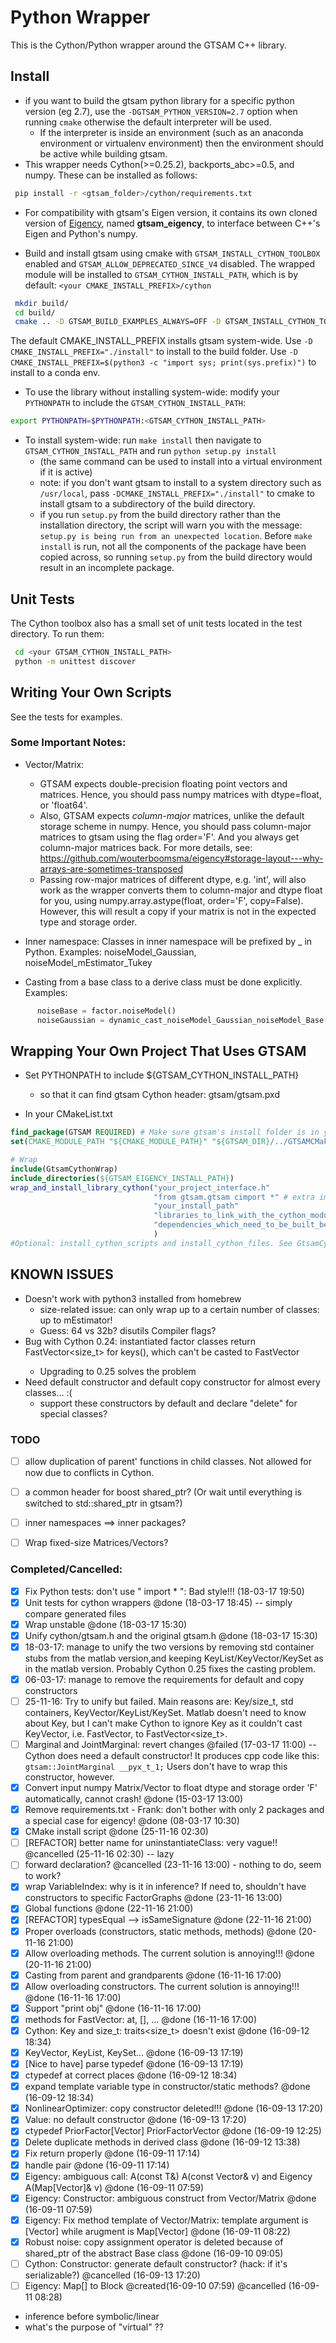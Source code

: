 # Python Wrapper

This is the Cython/Python wrapper around the GTSAM C++ library.

## Install

- if you want to build the gtsam python library for a specific python version (eg 2.7), use the `-DGTSAM_PYTHON_VERSION=2.7` option when running `cmake` otherwise the default interpreter will be used.
    - If the interpreter is inside an environment (such as an anaconda environment or virtualenv environment) then the environment should be active while building gtsam.
- This wrapper needs Cython(>=0.25.2), backports_abc>=0.5, and numpy. These can be installed as follows:

```bash
 pip install -r <gtsam_folder>/cython/requirements.txt
```

- For compatibility with gtsam's Eigen version, it contains its own cloned version of [Eigency](https://github.com/wouterboomsma/eigency.git),
named **gtsam_eigency**, to interface between C++'s Eigen and Python's numpy.

- Build and install gtsam using cmake with `GTSAM_INSTALL_CYTHON_TOOLBOX` enabled and `GTSAM_ALLOW_DEPRECATED_SINCE_V4` disabled.
The wrapped module will be installed to `GTSAM_CYTHON_INSTALL_PATH`, which is
by default: `<your CMAKE_INSTALL_PREFIX>/cython`

```bash
 mkdir build/
 cd build/
 cmake .. -D GTSAM_BUILD_EXAMPLES_ALWAYS=OFF -D GTSAM_INSTALL_CYTHON_TOOLBOX=ON -D GTSAM_ROT3_EXPMAP=ON -D GTSAM_ALLOW_DEPRECATED_SINCE_V4=OFF
```

The default CMAKE_INSTALL_PREFIX installs gtsam system-wide. Use `-D CMAKE_INSTALL_PREFIX="./install"` to install to the build folder. Use `-D CMAKE_INSTALL_PREFIX=$(python3 -c "import sys; print(sys.prefix)")` to install to a conda env.

- To use the library without installing system-wide: modify your `PYTHONPATH` to include the `GTSAM_CYTHON_INSTALL_PATH`:
```bash
export PYTHONPATH=$PYTHONPATH:<GTSAM_CYTHON_INSTALL_PATH>
```
- To install system-wide: run `make install` then navigate to `GTSAM_CYTHON_INSTALL_PATH` and run `python setup.py install`
    - (the same command can be used to install into a virtual environment if it is active)
    - note: if you don't want gtsam to install to a system directory such as `/usr/local`, pass `-DCMAKE_INSTALL_PREFIX="./install"` to cmake to install gtsam to a subdirectory of the build directory.
    - if you run `setup.py` from the build directory rather than the installation directory, the script will warn you with the message: `setup.py is being run from an unexpected location`.
      Before `make install` is run, not all the components of the package have been copied across, so running `setup.py` from the build directory would result in an incomplete package.

## Unit Tests

The Cython toolbox also has a small set of unit tests located in the
test directory. To run them:

```bash
 cd <your GTSAM_CYTHON_INSTALL_PATH>
 python -m unittest discover
```

## Writing Your Own Scripts

See the tests for examples.

### Some Important Notes:

- Vector/Matrix:
  + GTSAM expects double-precision floating point vectors and matrices.
    Hence, you should pass numpy matrices with dtype=float, or 'float64'.
  + Also, GTSAM expects *column-major* matrices, unlike the default storage
    scheme in numpy. Hence, you should pass column-major matrices to gtsam using
    the flag order='F'. And you always get column-major matrices back.
    For more details, see: https://github.com/wouterboomsma/eigency#storage-layout---why-arrays-are-sometimes-transposed
  + Passing row-major matrices of different dtype, e.g. 'int', will also work
    as the wrapper converts them to column-major and dtype float for you,
    using numpy.array.astype(float, order='F', copy=False).
    However, this will result a copy if your matrix is not in the expected type
    and storage order.

- Inner namespace: Classes in inner namespace will be prefixed by <innerNamespace>_ in Python.
Examples: noiseModel_Gaussian, noiseModel_mEstimator_Tukey

- Casting from a base class to a derive class must be done explicitly.
Examples:
```Python
      noiseBase = factor.noiseModel()
      noiseGaussian = dynamic_cast_noiseModel_Gaussian_noiseModel_Base(noiseBase)
```

## Wrapping Your Own Project That Uses GTSAM

- Set PYTHONPATH to include ${GTSAM_CYTHON_INSTALL_PATH}
  + so that it can find gtsam Cython header: gtsam/gtsam.pxd

- In your CMakeList.txt
```cmake
find_package(GTSAM REQUIRED) # Make sure gtsam's install folder is in your PATH
set(CMAKE_MODULE_PATH "${CMAKE_MODULE_PATH}" "${GTSAM_DIR}/../GTSAMCMakeTools")

# Wrap
include(GtsamCythonWrap)
include_directories(${GTSAM_EIGENCY_INSTALL_PATH})
wrap_and_install_library_cython("your_project_interface.h"
                                "from gtsam.gtsam cimport *" # extra import of gtsam/gtsam.pxd Cython header
                                "your_install_path"
                                "libraries_to_link_with_the_cython_module"
                                "dependencies_which_need_to_be_built_before_the_wrapper"
                                )
#Optional: install_cython_scripts and install_cython_files. See GtsamCythonWrap.cmake.
```

## KNOWN ISSUES

  - Doesn't work with python3 installed from homebrew
    - size-related issue: can only wrap up to a certain number of classes: up to mEstimator!
    - Guess: 64 vs 32b? disutils Compiler flags?
  - Bug with Cython 0.24: instantiated factor classes return FastVector<size_t> for keys(), which can't be casted to FastVector<Key>
    - Upgrading to 0.25 solves the problem
  - Need default constructor and default copy constructor for almost every classes... :(
    - support these constructors by default and declare "delete" for special classes?


### TODO

- [ ] allow duplication of parent' functions in child classes. Not allowed for now due to conflicts in Cython.
- [ ] a common header for boost shared_ptr? (Or wait until everything is switched to std::shared_ptr in gtsam?)
- [ ] inner namespaces ==> inner packages?
- [ ] Wrap fixed-size Matrices/Vectors?


### Completed/Cancelled:

- [x] Fix Python tests: don't use " import <package> * ": Bad style!!! (18-03-17 19:50)
- [x] Unit tests for cython wrappers @done (18-03-17 18:45) -- simply compare generated files
- [x] Wrap unstable @done (18-03-17 15:30)
- [x] Unify cython/gtsam.h and the original gtsam.h @done (18-03-17 15:30)
- [x] 18-03-17: manage to unify the two versions by removing std container stubs from the matlab version,and keeping KeyList/KeyVector/KeySet as in the matlab version. Probably Cython 0.25 fixes the casting problem.
- [x] 06-03-17: manage to remove the requirements for default and copy constructors
- [ ] 25-11-16: Try to unify but failed. Main reasons are: Key/size_t, std containers, KeyVector/KeyList/KeySet. Matlab doesn't need to know about Key, but I can't make Cython to ignore Key as it couldn't cast KeyVector, i.e. FastVector<Key>, to FastVector<size_t>.
- [ ] Marginal and JointMarginal: revert changes @failed (17-03-17 11:00) -- Cython does need a default constructor! It produces cpp code like this: ```gtsam::JointMarginal __pyx_t_1;```  Users don't have to wrap this constructor, however.
- [x] Convert input numpy Matrix/Vector to float dtype and storage order 'F' automatically, cannot crash! @done (15-03-17 13:00)
- [x] Remove requirements.txt - Frank: don't bother with only 2 packages and a special case for eigency! @done (08-03-17 10:30)
- [x] CMake install script @done (25-11-16 02:30)
- [ ] [REFACTOR] better name for uninstantiateClass: very vague!! @cancelled (25-11-16 02:30) -- lazy
- [ ] forward declaration? @cancelled (23-11-16 13:00) - nothing to do, seem to work?
- [x] wrap VariableIndex: why is it in inference? If need to, shouldn't have constructors to specific FactorGraphs @done (23-11-16 13:00)
- [x] Global functions @done (22-11-16 21:00)
- [x] [REFACTOR] typesEqual --> isSameSignature @done (22-11-16 21:00)
- [x] Proper overloads (constructors, static methods, methods) @done (20-11-16 21:00)
- [x] Allow overloading methods. The current solution is annoying!!! @done (20-11-16 21:00)
- [x] Casting from parent and grandparents @done (16-11-16 17:00)
- [x] Allow overloading constructors. The current solution is annoying!!! @done (16-11-16 17:00)
- [x] Support "print obj" @done (16-11-16 17:00)
- [x] methods for FastVector: at, [], ...  @done (16-11-16 17:00)
- [x] Cython: Key and size_t: traits<size_t> doesn't exist @done (16-09-12 18:34)
- [x] KeyVector, KeyList, KeySet... @done (16-09-13 17:19)
- [x] [Nice to have] parse typedef @done (16-09-13 17:19)
- [x] ctypedef at correct places @done (16-09-12 18:34)
- [x] expand template variable type in constructor/static methods? @done (16-09-12 18:34)
- [x] NonlinearOptimizer: copy constructor deleted!!! @done (16-09-13 17:20)
- [x] Value: no default constructor @done (16-09-13 17:20)
- [x] ctypedef PriorFactor[Vector] PriorFactorVector @done (16-09-19 12:25)
- [x] Delete duplicate methods in derived class @done (16-09-12 13:38)
- [x] Fix return properly @done (16-09-11 17:14)
- [x] handle pair @done (16-09-11 17:14)
- [x] Eigency: ambiguous call: A(const T&) A(const Vector& v) and Eigency A(Map[Vector]& v) @done (16-09-11 07:59)
- [x] Eigency: Constructor: ambiguous construct from Vector/Matrix @done (16-09-11 07:59)
- [x] Eigency: Fix method template of Vector/Matrix: template argument is [Vector] while arugment is Map[Vector] @done (16-09-11 08:22)
- [x] Robust noise: copy assignment operator is deleted because of shared_ptr of the abstract Base class @done (16-09-10 09:05)
- [ ] Cython: Constructor: generate default constructor? (hack: if it's serializable?) @cancelled (16-09-13 17:20)
- [ ] Eigency: Map[] to Block @created(16-09-10 07:59) @cancelled (16-09-11 08:28)

- inference before symbolic/linear
- what's the purpose of "virtual" ??
